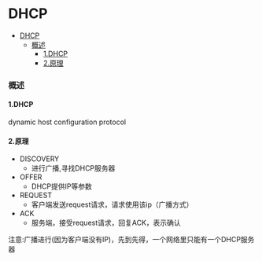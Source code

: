 # DHCP

<!-- @import "[TOC]" {cmd="toc" depthFrom=1 depthTo=6 orderedList=false} -->
<!-- code_chunk_output -->

- [DHCP](#dhcp)
    - [概述](#概述)
      - [1.DHCP](#1dhcp)
      - [2.原理](#2原理)

<!-- /code_chunk_output -->

### 概述
#### 1.DHCP
dynamic host configuration protocol

#### 2.原理
* DISCOVERY
  * 进行广播,寻找DHCP服务器
* OFFER
  * DHCP提供IP等参数
* REQUEST
  * 客户端发送request请求，请求使用该ip（广播方式）
* ACK
  * 服务端，接受request请求，回复ACK，表示确认

注意:广播进行(因为客户端没有IP)，先到先得，一个网络里只能有一个DHCP服务器
